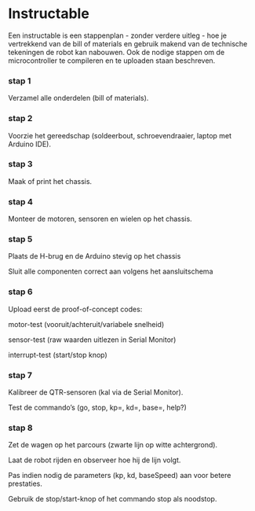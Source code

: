 # Instructable

Een instructable is een stappenplan - zonder verdere uitleg - hoe je vertrekkend van de bill of materials en gebruik makend van de technische tekeningen de robot kan nabouwen. Ook de nodige stappen om de microcontroller te compileren en te uploaden staan beschreven.  

### stap 1
Verzamel alle onderdelen (bill of materials).

### stap 2
Voorzie het gereedschap (soldeerbout, schroevendraaier, laptop met Arduino IDE).

### stap 3
Maak of print het chassis.

### stap 4

Monteer de motoren, sensoren en wielen op het chassis.

### stap 5
Plaats de H-brug en de Arduino stevig op het chassis 

Sluit alle componenten correct aan volgens het aansluitschema

### stap 6
Upload eerst de proof-of-concept codes:

motor-test (vooruit/achteruit/variabele snelheid)

sensor-test (raw waarden uitlezen in Serial Monitor)

interrupt-test (start/stop knop)

### stap 7
Kalibreer de QTR-sensoren (kal via de Serial Monitor).

Test de commando’s (go, stop, kp=, kd=, base=, help?)

### stap 8

Zet de wagen op het parcours (zwarte lijn op witte achtergrond).

Laat de robot rijden en observeer hoe hij de lijn volgt.

Pas indien nodig de parameters (kp, kd, baseSpeed) aan voor betere prestaties.

Gebruik de stop/start-knop of het commando stop als noodstop.
